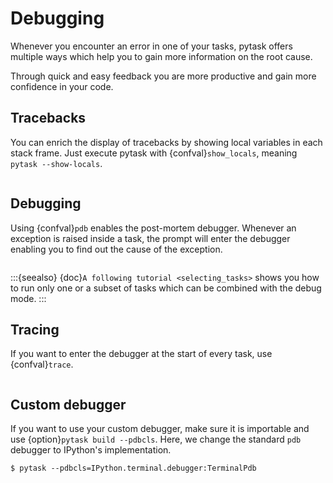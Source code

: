 # Debugging

Whenever you encounter an error in one of your tasks, pytask offers multiple ways which
help you to gain more information on the root cause.

Through quick and easy feedback you are more productive and gain more confidence in your
code.

## Tracebacks

You can enrich the display of tracebacks by showing local variables in each stack frame.
Just execute pytask with {confval}`show_locals`, meaning `pytask --show-locals`.

```{image} /_static/images/show-locals.svg
```

## Debugging

Using {confval}`pdb` enables the post-mortem debugger. Whenever an exception is raised
inside a task, the prompt will enter the debugger enabling you to find out the cause of
the exception.

```{image} /_static/images/pdb.svg
```

:::{seealso}
{doc}`A following tutorial <selecting_tasks>` shows you how to run only one or a subset
of tasks which can be combined with the debug mode.
:::

## Tracing

If you want to enter the debugger at the start of every task, use {confval}`trace`.

```{image} /_static/images/trace.svg
```

## Custom debugger

If you want to use your custom debugger, make sure it is importable and use
{option}`pytask build --pdbcls`. Here, we change the standard `pdb` debugger to
IPython's implementation.

```console
$ pytask --pdbcls=IPython.terminal.debugger:TerminalPdb
```
